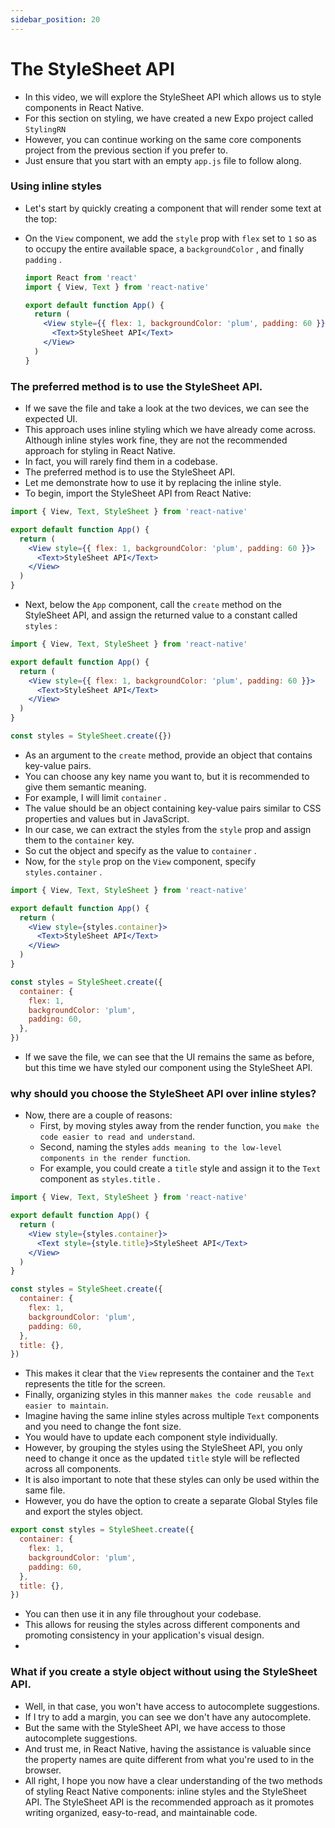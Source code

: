 ```yaml
---
sidebar_position: 20
---
```


# The StyleSheet API

- In this video, we will explore the StyleSheet API which allows us to style components in React Native.
- For this section on styling, we have created a new Expo project called `StylingRN`
- However, you can continue working on the same core components project from the previous section if you prefer to.
- Just ensure that you start with an empty `app.js` file to follow along.

### Using inline styles

- Let's start by quickly creating a component that will render some text at the top:
- On the `View` component, we add the `style` prop with `flex` set to `1` so as to occupy the entire available space, a `backgroundColor` , and finally `padding` .

  ```jsx
  import React from 'react'
  import { View, Text } from 'react-native'

  export default function App() {
    return (
      <View style={{ flex: 1, backgroundColor: 'plum', padding: 60 }}>
        <Text>StyleSheet API</Text>
      </View>
    )
  }
  ```

### The preferred method is to use the StyleSheet API.

- If we save the file and take a look at the two devices, we can see the expected UI.
- This approach uses inline styling which we have already come across. Although inline styles work fine, they are not the recommended approach for styling in React Native.
- In fact, you will rarely find them in a codebase.
- The preferred method is to use the StyleSheet API.
- Let me demonstrate how to use it by replacing the inline style.
- To begin, import the StyleSheet API from React Native:

```jsx
import { View, Text, StyleSheet } from 'react-native'

export default function App() {
  return (
    <View style={{ flex: 1, backgroundColor: 'plum', padding: 60 }}>
      <Text>StyleSheet API</Text>
    </View>
  )
}
```

- Next, below the `App` component, call the `create` method on the StyleSheet API, and assign the returned value to a constant called `styles` :

```jsx
import { View, Text, StyleSheet } from 'react-native'

export default function App() {
  return (
    <View style={{ flex: 1, backgroundColor: 'plum', padding: 60 }}>
      <Text>StyleSheet API</Text>
    </View>
  )
}

const styles = StyleSheet.create({})
```

- As an argument to the `create` method, provide an object that contains key-value pairs.
- You can choose any key name you want to, but it is recommended to give them semantic meaning.
- For example, I will limit `container` .
- The value should be an object containing key-value pairs similar to CSS properties and values but in JavaScript.
- In our case, we can extract the styles from the `style` prop and assign them to the `container` key.
- So cut the object and specify as the value to `container` .
- Now, for the `style` prop on the `View` component, specify `styles.container` .

```jsx
import { View, Text, StyleSheet } from 'react-native'

export default function App() {
  return (
    <View style={styles.container}>
      <Text>StyleSheet API</Text>
    </View>
  )
}

const styles = StyleSheet.create({
  container: {
    flex: 1,
    backgroundColor: 'plum',
    padding: 60,
  },
})
```

- If we save the file, we can see that the UI remains the same as before, but this time we have styled our component using the StyleSheet API.

### why should you choose the StyleSheet API over inline styles?

- Now, there are a couple of reasons:
  - First, by moving styles away from the render function, you `make the code easier to read and understand`.
  - Second, naming the styles `adds meaning to the low-level components in the render function`.
  - For example, you could create a `title` style and assign it to the `Text` component as `styles.title` .

```jsx
import { View, Text, StyleSheet } from 'react-native'

export default function App() {
  return (
    <View style={styles.container}>
      <Text style={style.title}>StyleSheet API</Text>
    </View>
  )
}

const styles = StyleSheet.create({
  container: {
    flex: 1,
    backgroundColor: 'plum',
    padding: 60,
  },
  title: {},
})
```

- This makes it clear that the `View` represents the container and the `Text` represents the title for the screen.
- Finally, organizing styles in this manner `makes the code reusable and easier to maintain`.
- Imagine having the same inline styles across multiple `Text` components and you need to change the font size.
- You would have to update each component style individually.
- However, by grouping the styles using the StyleSheet API, you only need to change it once as the updated `title` style will be reflected across all components.
- It is also important to note that these styles can only be used within the same file.
- However, you do have the option to create a separate Global Styles file and export the styles object.

```jsx
export const styles = StyleSheet.create({
  container: {
    flex: 1,
    backgroundColor: 'plum',
    padding: 60,
  },
  title: {},
})
```

- You can then use it in any file throughout your codebase.
- This allows for reusing the styles across different components and promoting consistency in your application's visual design.
-

### What if you create a style object without using the StyleSheet API.

- Well, in that case, you won't have access to autocomplete suggestions.
- If I try to add a margin, you can see we don't have any autocomplete.
- But the same with the StyleSheet API, we have access to those autocomplete suggestions.
- And trust me, in React Native, having the assistance is valuable since the property names are quite different from what you're used to in the browser.
- All right, I hope you now have a clear understanding of the two methods of styling React Native components: inline styles and the StyleSheet API. The StyleSheet API is the recommended approach as it promotes writing organized, easy-to-read, and maintainable code.

